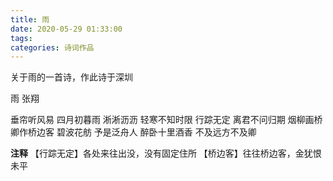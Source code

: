 ```yaml
---
title: 雨
date: 2020-05-29 01:33:00
tags:
categories: 诗词作品
---
```


关于雨的一首诗，作此诗于深圳

<!-- more -->

<p class="poem">
雨
张翔

垂帘听风易
四月初暮雨
淅淅沥沥
轻寒不知时限
行踪无定
离君不问归期
烟柳画桥
卿作桥边客
碧波花舫
予是泛舟人
醉卧十里酒香
不及远方不及卿

</p>

**注释**
【行踪无定】各处来往出没，没有固定住所
【桥边客】往往桥边客，金犹恨未平